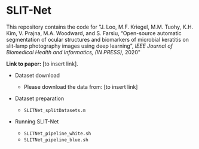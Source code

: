 # SLIT-Net

This repository contains the code for "J. Loo, M.F. Kriegel, M.M. Tuohy, K.H. Kim, V. Prajna, M.A. Woodward, and S. Farsiu, “Open-source automatic segmentation of ocular structures and biomarkers of microbial keratitis on slit-lamp photography images using deep learning”, *IEEE Journal of Biomedical Health and Informatics, (IN PRESS),* 2020"

**Link to paper:** [to insert link].

* Dataset download
    * Please download the data from: [to insert link]

* Dataset preparation  
    * ```SLITNet_splitDatasets.m```

* Running SLIT-Net
    * ```SLITNet_pipeline_white.sh```
    * ```SLITNet_pipeline_blue.sh```
